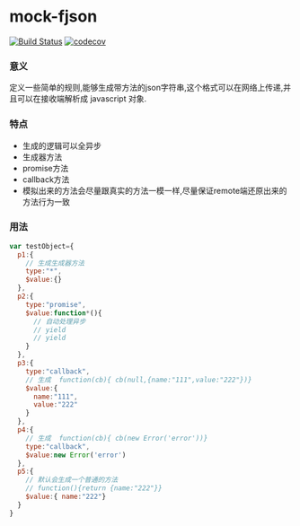 # mock-fjson

[![Build Status](https://travis-ci.org/bugss/mock-fjson.svg?branch=master)](https://travis-ci.org/bugss/mock-fjson)
[![codecov](https://codecov.io/gh/bugss/mock-fjson/branch/master/graph/badge.svg)](https://codecov.io/gh/bugss/mock-fjson)

### 意义
定义一些简单的规则,能够生成带方法的json字符串,这个格式可以在网络上传递,并且可以在接收端解析成
javascript 对象.

### 特点
- 生成的逻辑可以全异步
- 生成器方法
- promise方法
- callback方法
- 模拟出来的方法会尽量跟真实的方法一模一样,尽量保证remote端还原出来的方法行为一致


### 用法

```js
var testObject={
  p1:{
    // 生成生成器方法
    type:"*",
    $value:{}
  },
  p2:{
    type:"promise",
    $value:function*(){
      // 自动处理异步
      // yield 
      // yield
    }
  },
  p3:{
    type:"callback",
    // 生成  function(cb){ cb(null,{name:"111",value:"222"})}
    $value:{
      name:"111",
      value:"222"
    }
  },
  p4:{
    // 生成  function(cb){ cb(new Error('error'))}
    type:"callback",
    $value:new Error('error')
  },
  p5:{
    // 默认会生成一个普通的方法
    // function(){return {name:"222"}}
    $value:{ name:"222"}
  }
}
```

